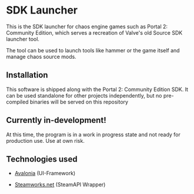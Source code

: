 # SDK Launcher

This is the SDK launcher for chaos engine games such as Portal 2: Community Edition, which serves a recreation of Valve's old Source SDK launcher tool.

The tool can be used to launch tools like hammer or the game itself and manage chaos source mods.

## Installation

This software is shipped along with the Portal 2: Community Edition SDK. It can be used standalone for other projects independently, but no pre-compiled binaries will be served on this repository

## Currently in-development!

At this time, the program is in a work in progress state and not ready for production use. Use at own risk.

## Technologies used

- [Avalonia](https://avaloniaui.net/) (UI-Framework)

- [Steamworks.net](https://steamworks.github.io/) (SteamAPI Wrapper)